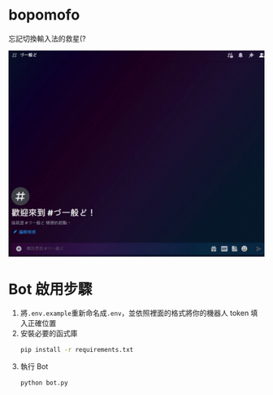 # bopomofo
忘記切換輸入法的救星(?

![gif](https://raw.githubusercontent.com/HansHans135/bopomofo/main/example.gif)

# Bot 啟用步驟
1. 將`.env.example`重新命名成`.env`，並依照裡面的格式將你的機器人 token 填入正確位置
2. 安裝必要的函式庫
    ```sh
    pip install -r requirements.txt
    ```
3. 執行 Bot
    ```py
    python bot.py
    ```
